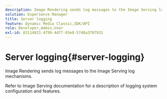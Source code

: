 ```yaml
---
description: Image Rendering sends log messages to the Image Serving log mechanisms.
solution: Experience Manager
title: Server logging
feature: Dynamic Media Classic,SDK/API
role: Developer,Admin,User
exl-id: 83114821-4799-4d7f-93e8-5748a3707931
---
```

# Server logging{#server-logging}

Image Rendering sends log messages to the Image Serving log mechanisms.

 Refer to Image Serving documentation for a description of logging system configuration and features.
